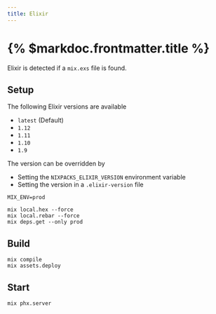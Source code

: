 ```yaml
---
title: Elixir
---
```


# {% $markdoc.frontmatter.title %}

Elixir is detected if a `mix.exs` file is found.

## Setup
The following Elixir versions are available

- `latest`  (Default)
- `1.12`
- `1.11`
- `1.10`
- `1.9`

The version can be overridden by

- Setting the `NIXPACKS_ELIXIR_VERSION` environment variable
- Setting the version in a `.elixir-version` file



```
MIX_ENV=prod 

mix local.hex --force
mix local.rebar --force
mix deps.get --only prod
```

## Build

```
mix compile
mix assets.deploy
```


## Start

```
mix phx.server
```